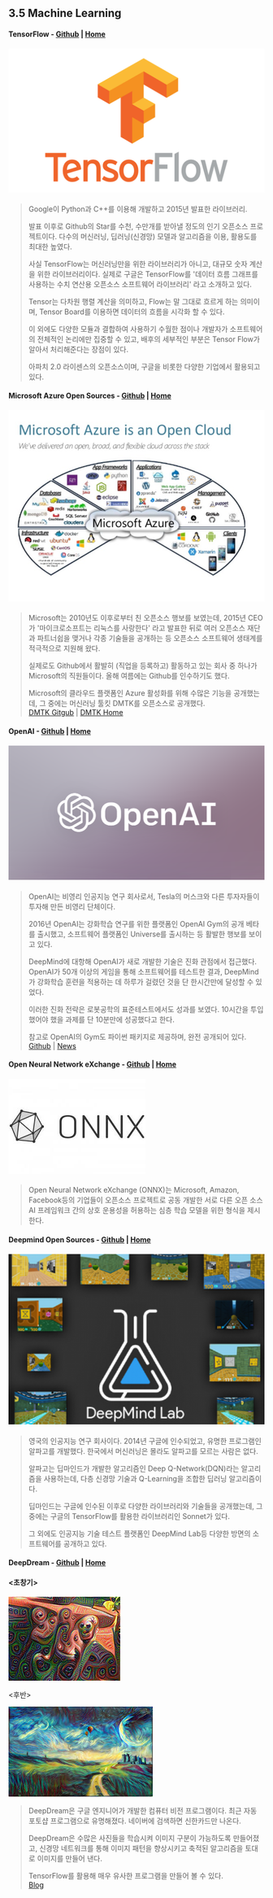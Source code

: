 ## 3.5 Machine Learning

#### **TensorFlow** - [Github](https://github.com/tensorflow) \| [Home](https://www.tensorflow.org/?hl=ko)

#### ![](/assets/tf_logo_social.png)

> Google이 Python과 C++를 이용해 개발하고 2015년 발표한 라이브러리.
>
> 발표 이후로 Github의 Star를 수천, 수만개를 받아낼 정도의 인기 오픈소스 프로젝트이다. 다수의 머신러닝, 딥러닝\(신경망\) 모델과 알고리즘을 이용, 활용도를 최대한 높였다.
>
> 사실 TensorFlow는 머신러닝만을 위한 라이브러리가 아니고, 대규모 숫자 계산을 위한 라이브러리이다. 실제로 구글은 TensorFlow를 '데이터 흐름 그래프를 사용하는 수치 연산용 오픈소스 소프트웨어 라이브러리' 라고 소개하고 있다.
>
> Tensor는 다차원 행렬 계산을 의미하고, Flow는 말 그대로 흐르게 하는 의미이며, Tensor Board를 이용하면 데이터의 흐름을 시각화 할 수 있다.
>
> 이 외에도 다양한 모듈과 결합하여 사용하기 수월한 점이나 개발자가 소프트웨어의 전체적인 논리에만 집중할 수 있고, 배후의 세부적인 부분은 Tensor Flow가 알아서 처리해준다는 장점이 있다.
>
> 아파치 2.0 라이센스의 오픈소스이며, 구글을 비롯한 다양한 기업에서 활용되고 있다.

#### **Microsoft Azure Open Sources** - [Github](https://github.com/topics/azure) \| [Home](https://azure.microsoft.com/ko-kr/overview/open-source/)

#### ![](/assets/micro.png)

> Microsoft는 2010년도 이후로부터 친 오픈소스 행보를 보였는데, 2015년 CEO가 '마이크로소프트는 리눅스를 사랑한다' 라고 발표한 뒤로 여러 오픈소스 재단과 파트너쉽을 맺거나 각종 기술들을 공개하는 등 오픈소스 소프트웨어 생태계를 적극적으로 지원해 왔다.
>
> 실제로도 Github에서 활발히 \(직업을 등록하고\) 활동하고 있는 회사 중 하나가 Microsoft의 직원들이다. 올해 여름에는 Github를 인수하기도 했다.
>
> Microsoft의 클라우드 플랫폼인 Azure 활성화를 위해 수많은 기능을 공개했는데, 그 중에는 머신러닝 툴킷 DMTK를 오픈소스로 공개했다.  
> [DMTK Gitgub](https://github.com/Microsoft/DMTK) \| [DMTK Home](http://www.dmtk.io/)

#### **OpenAI** - [Github](https://github.com/openai) \| [Home](https://openai.com/)

#### ![](/assets/og_image-1cfd63ae6b.png)

> OpenAI는 비영리 인공지능 연구 회사로서, Tesla의 머스크와 다른 투자자들이 투자해 만든 비영리 단체이다.
>
> 2016년 OpenAI는 강화학습 연구를 위한 플랫폼인 OpenAI Gym의 공개 베타를 출시했고, 소프트웨어 플랫폼인 Universe를 출시하는 등 활발한 행보를 보이고 있다.
>
> DeepMind에 대항해 OpenAI가 새로 개발한 기술은 진화 관점에서 접근했다. OpenAI가 50개 이상의 게임을 통해 소프트웨어를 테스트한 결과, DeepMind가 강화학습 훈련을 적용하는 데 하루가 걸렸던 것을 단 한시간만에 달성할 수 있었다.
>
> 이러한 진화 전략은 로봇공학의 표준테스트에서도 성과를 보였다. 10시간을 투입했어야 했을 과제를 단 10분만에 성공했다고 한다.
>
> 참고로 OpenAI의 Gym도 파이썬 패키지로 제공하며, 완전 공개되어 있다.  
> [Github](https://github.com/openai/gym) \| [News](http://techm.kr/bbs/board.php?bo_table=article&wr_id=3818)

#### **Open Neural Network eXchange** - [Github](https://github.com/onnx/onnx) \| [Home](https://onnx.ai/)

#### ![](/assets/untitled.png)

> Open Neural Network eXchange \(ONNX\)는 Microsoft, Amazon, Facebook등의 기업들이 오픈소스 프로젝트로 공동 개발한 서로 다른 오픈 소스 AI 프레임워크 간의 상호 운용성을 허용하는 심층 학습 모델을 위한 형식을 제시한다.

#### **Deepmind Open Sources** - [Github](https://github.com/deepmind) \| [Home](https://deepmind.com/research/open-source/)

#### ![](/assets/000000054891.png)

> 영국의 인공지능 연구 회사이다. 2014년 구글에 인수되었고, 유명한 프로그램인 알파고를 개발했다. 한국에서 머신러닝은 몰라도 알파고를 모르는 사람은 없다.
>
> 알파고는 딥마인드가 개발한 알고리즘인 Deep Q-Network\(DQN\)라는 알고리즘을 사용하는데, 다층 신경망 기술과 Q-Learning을 조합한 딥러닝 알고리즘이다.
>
> 딥마인드는 구글에 인수된 이후로 다양한 라이브러리와 기술들을 공개했는데, 그 중에는 구글의 TensorFlow를 활용한 라이브러리인 Sonnet가 있다.
>
> 그 외에도 인공지능 기술 테스트 플랫폼인 DeepMind Lab등 다양한 방면의 소프트웨어를 공개하고 있다.

#### **DeepDream** - [Github](https://github.com/google/deepdream) \| [Home](https://deepdreamgenerator.com/)

#### &lt;초창기&gt;

![](/assets/3132123.png)

&lt;후반&gt;

![](/assets/345346.png)

> DeepDream은 구글 엔지니어가 개발한 컴퓨터 비전 프로그램이다. 최근 자동 포토샵 프로그램으로 유명해졌다. 네이버에 검색하면 신한카드만 나온다.
>
> DeepDream은 수많은 사진들을 학습시켜 이미지 구분이 가능하도록 만들어졌고, 신경망 네트워크를 통해 이미지 패턴을 향상시키고 축적된 알고리즘을 토대로 이미지를 만들어 낸다.
>
> TensorFlow를 활용해 매우 유사한 프로그램을 만들어 볼 수 있다.  
> [Blog](http://solarisailab.com/archives/535)



